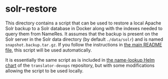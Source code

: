 # solr-restore

This directory contains a script that can be used to restore a local Apache Solr backup to a Solr database
in Docker along with the indexes needed to query them from NameRes. It assumes that the backup is present
on the Solr server in the Solr data directory (by default `./data/solr`) and is
named `snapshot.backup.tar.gz`. If you follow the instructions in [the main README file](../README.md),
this script will be used automatically.

It is essentially the same script as is included in
[the name-lookup Helm chart](https://github.com/helxplatform/translator-devops/tree/develop/helm/name-lookup) 
of the `translator-devops` repository, but with some modifications allowing the script to be used
locally.
